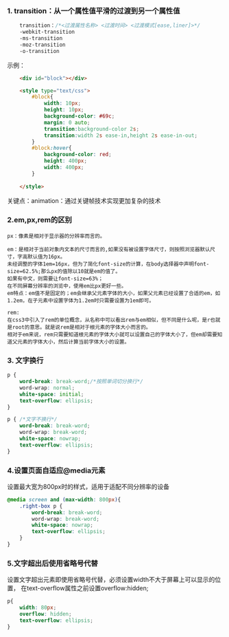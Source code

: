 ### 1. transition：从一个属性值平滑的过渡到另一个属性值
```CSS
	transition：/*<过渡属性名称> <过渡时间> <过渡模式[ease,liner]>*/
	-webkit-transition
	-ms-transition
	-moz-transition
	-o-transition
```
示例：
```HTML 
	<div id="block"></div>

	<style type="text/css">
		#block{
			width: 10px;
			height: 10px;
			background-color: #69c;
			margin: 0 auto;
			transition:background-color 2s;
			transition:width 2s ease-in,height 2s ease-in-out;
		}
		#block:hover{
			background-color: red;
			height: 400px;
			width: 400px;
		}
		
	</style>
```
关键点：animation：通过关键帧技术实现更加复杂的技术


### 2.em,px,rem的区别
	px：像素是相对于显示器的分辨率而言的。
	
	em：是相对于当前对象内文本的尺寸而言的,如果没有被设置字体尺寸，则按照浏览器默认尺寸，字高默认值为16px。
	未经调整的字体1em=16px，但为了简化font-size的计算，在body选择器中声明font-size=62.5%;那么px的值除以10就是em的值了。
	如果有中文，则需要让font-size=63%；
	在不同屏幕分辨率的浏览中，使用em比px更好一些。
	em特点：em值不是固定的；em会继承父元素字体的大小，如果父元素已经设置了合适的em，如1.2em，在子元素中设置字体为1.2em时只需要设置为1em即可。
	
	rem:
	在css3中引入了rem的单位概念，从名称中可以看出rem与em相似，但不同是什么呢，是r也就是root的意思。就是说rem是相对于根元素的字体大小而言的。
	相对于em来说，rem只需要知道根元素的字体大小就可以设置自己的字体大小了，但em却需要知道父元素的字体大小，然后计算当前字体大小的设置。
	
### 3. 文字换行
```CSS
p {	
    word-break: break-word;/*按照单词切分换行*/ 
    word-wrap: normal;
    white-space: initial;
    text-overflow: ellipsis;
}

p { /*文字不换行*/
    word-break: break-word;
    word-wrap: break-word;
    white-space: nowrap;
    text-overflow: ellipsis;
}
```
### 4.设置页面自适应@media元素
设置最大宽为800px时的样式，适用于适配不同分辨率的设备
```css
@media screen and (max-width: 800px){
	.right-box p {
	    word-break: break-word;
	    word-wrap: break-word;
	    white-space: nowrap;
	    text-overflow: ellipsis;
	}
}
```
### 5.文字超出后使用省略号代替
设置文字超出元素即使用省略号代替，必须设置width不大于屏幕上可以显示的位置， 在text-overflow属性之前设置overflow:hidden;
```css
p{ 
	width: 80px;
    overflow: hidden;
    text-overflow: ellipsis;	
}
```

